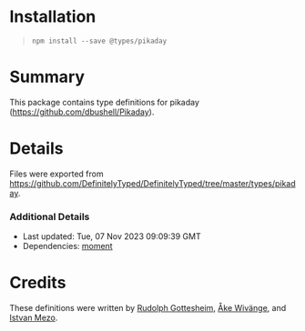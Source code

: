 # Installation
> `npm install --save @types/pikaday`

# Summary
This package contains type definitions for pikaday (https://github.com/dbushell/Pikaday).

# Details
Files were exported from https://github.com/DefinitelyTyped/DefinitelyTyped/tree/master/types/pikaday.

### Additional Details
 * Last updated: Tue, 07 Nov 2023 09:09:39 GMT
 * Dependencies: [moment](https://npmjs.com/package/moment)

# Credits
These definitions were written by [Rudolph Gottesheim](https://github.com/MidnightDesign), [Åke Wivänge](https://github.com/wake42), and [Istvan Mezo](https://github.com/mezoistvan).
